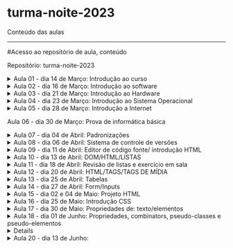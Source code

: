 # turma-noite-2023
Conteúdo das aulas

---------------------------
#Acesso ao repositório de aula, conteúdo 

Repositório: turma-noite-2023


<details>
<summary>Aula 01 - dia 14 de Março: Introdução ao curso</summary>

- O que é o curso

  - Uma iniciativa do Sr. Oseias, para formar profissionais a iniciarem suas carreiras como programadores, o curso é voltado para quem nunca viu programação, como para quem já tem algum nível de instrução relacionada.
  
  - O que vamos aprender no curso?
  
    - Informatica básica
    - Front-End (HTML, CSS, JS)
    - Back-End (PHP)
    - Banco de dados (MySQL)
    
    ![image](https://user-images.githubusercontent.com/33090891/228059238-55cf6007-c350-4043-a304-3ca9f3c36b7e.png)

- O que é possível criar com o curso?

  - A ideia inicial é possibilitar a criação de sistemas, mas com o conhecimento passado no curso, será possível a criação de inúmeras ferramentas.

- Porque programação?

  - Segurança
  - Lucratividade
  - Flexibilidade
  - Empreendedorismo
  - Criatividade

- Pré requisitos/habilidades a desenvolver

  - Inglês básico                  
  - Informática básica
  - Raciocínio lógico
  - Ser autodidata, gostar de aprender
  - Ter disciplina
  - Ter tempo
  - Gostar de solucionar problemas
  - Responsabilidade e ética

- O que é informática?

  - É o estudo da ciência da informação com a computação, relacionado à coleta, manipulação, armazenamento, transmissão e processamento de informação por computadores.
O termo surgiu com a junção entre informação e automática.

- Onde a informática é utilizada?

  - Web design
  - Des. Web
  - Segurança 
  - Suporte técnico
  - Mídias sociais
  - Sistemas em geral
  - Jogos digitais
  - E-commerce
  - Redes de inf.
  - Infraestrutura
  - Outros…

- A informática na vida acadêmica/profissional.
  
  - Computador            
  - Estudo/Pesquisa
  - Cursos Online/EAD
  - Produtividade
  - Mercado de Trabalho
  - Videoconferência

- Tendências e desenvolvimentos futuros.

  - Plataformas nativas de Cloud-Native
  - Inteligência de decisão através da IA
  - Hiper automação
  - 5G e conectividade aprimorada (1 milhão/m², 4g 45mbps 5g 1Gb/s)
  - Internet via satélite
  - Inteligência artificial

- O que vamos aprender com informática básica?

  - Acessar a internet
  - Usar navegadores
  - Criar e salvar arquivos
  - Hierarquia de pastas

</details>

<details>
<summary>Aula 02 - dia 16 de Março: Introdução ao software</summary>

- O que é um software.
  - conjunto de componentes lógicos de um computador ou sistema de processamento de dados; programa, rotina ou conjunto de instruções que controlam o funcionamento de um computador;

- Como ele se diferencia de um hardware.

  - Programas/sistemas que fazem o equipamento funcionar.
  - Criado por meio de código, linguagem de programação.
  - Pode ser reinstalado, feito atualizações de versões.
  - Tempo de vida altíssimo.

- Software de sistema.

  - Programas que permitem a interação do usuário com a máquina. Como exemplo podemos citar o Windows, que é um software pago; e o Linux, que é um software livre;

- Software de Aplicativo.

  - Programas de uso cotidiano do usuário, permitindo a realização de tarefas, como o editores de texto, planilhas, navegador de internet, etc;

- Software de Jogos.

  - Programas que ajudam desenvolvedores, empresas de jogos e instituições de ensino a criar, distribuir e monetizar jogos. Também oferecem recursos como análise de comportamento do usuário, marketing entre outros;

- CLASSIFICAÇÃO DE SOFTWARES

- Closed Source (código fechado)

  - O acesso, utilização, modificação ou redistribuição do código fonte são proibidos por quem tem os direitos sobre o código. Ou seja, você deverá ter a permissão de quem criou para poder utilizar o código fonte para quaisquer fins;

- Open Source (código aberto)

  - Podem ser modificados, podem ser redistribuídos livremente, contudo, o desenvolvedor tem o direito de estabelecer algumas restrições;

- Software Livre

  - Liberdade de executar o programa, para qualquer propósito;
  - Liberdade de estudar como o programa funciona e adaptá-lo para as suas necessidades;
  - Liberdade de distribuir cópias de forma que você possa ajudar outras pessoas;
  - Liberdade de melhorar e aperfeiçoar de modo que toda a comunidade se beneficie;

-   SOFTWARE - LICENÇAS

- GNU AGPLv3

  - Permissões
    - Uso comercial, Distribuição, Modificação, Uso de patente, Uso privado;
  - Condições
    - Divulgar fonte, licença e aviso de direitos autorais, distribuições para usuários da rede, mesma licença, mudanças na licença deverão ser documentadas;
  - Limitações
    - Responsabilidade, garantia;

-GNU GPLv3

  - Permissões
    - Uso comercial, Distribuição, Modificação, Uso de patente, Uso privado;
  - Condições
    -Divulgar fonte, licença e aviso de direitos autorais, mesma licença, mudanças na licença deverão ser documentadas;
  - Limitações
    - Responsabilidade, garantia;

- GNU LGPLv3

  - Permissões
    - Uso comercial, Distribuição, Modificação, Uso de patente, Uso privado;
  - Condições
    - Divulgar fonte, licença e aviso de direitos autorais, mesma licença (biblioteca), mudanças na       licença deverão ser documentadas;
  - Limitações
    - Responsabilidade, garantia;

- Mozilla Public License 2.0

  - Permissões
    - Uso comercial, Distribuição, Modificação, Uso de patente, Uso privado;
  - Condições
    - Divulgar fonte, licença e aviso de direitos autorais, mesma licença (arquivo);
  - Limitações
    - Responsabilidade, garantia, uso da marca registrada;

- Apache License 2.0

  - Permissões
    - Uso comercial, Distribuição, Modificação, Uso de patente, Uso privado;
  - Condições
    - Licença e aviso de direitos autorais, mudanças na licença deverão ser documentadas;
  - Limitações
    - Responsabilidade, garantia, uso da marca registrada;

- MIT License

  - Permissões
    - Uso comercial, Distribuição, Modificação, Uso privado;
  - Condições
    - Licença e aviso de direitos autorais;
  - Limitações
    - Responsabilidade, garantia;

- Boost Software License 1.0

  - Permissões
    - Uso comercial, Distribuição, Modificação, Uso privado;
  - Condições
    - Licença e aviso de direitos autorais;
  - Limitações
    - Responsabilidade, garantia;

- Sem Licença

  - Permissões
    - Uso comercial, Distribuição, Modificação, Uso privado;
  - Condições
    - nenhuma;
  - Limitações
    -Responsabilidade, garantia;

- EULA

  - Neste tipo de licença, o usuário não adquire a propriedade do software. Em vez disso, ele tem o direito de fazer a utilização do software. Para isso, as empresas proprietárias atrelam seus softwares a um EULA, que seria os termos e condições.

- Como evitar software maliciosos.

  - Segurança do Dispositivo.
  - Cuidados aos arquivos maliciosos.
  - Antivírus
  - Avast e GIMP

- HIERARQUIA DE PASTAS

  - Forma de organizar e localizar arquivos.
  - Manter boas práticas para a gestão dos arquivos e pastas.
    - Possibilitar a precisão na recuperação de arquivos e pastas;
    - Outro fator que auxilia a precisão é a utilização de - ou _ ;

  - Nomes legíveis, pode ser usado a primeira letra maiúscula;
  - Recomenda-se utilizar todos os nomes em caixa alta ou caixa baixa;
  - Não abreviar palavras;
  - Linguagem simples com termos conhecidos;
  - Se existir versões, inserir datas;
  - Armazenar os arquivos no momento da sua criação;
  - Armazenar arquivos em seu formato original, exceto e-mails;
  - Evitar arquivos órfãos;
  - Para a manutenção sugere-se a limpeza regular;
  
  ![image](https://user-images.githubusercontent.com/33090891/228085920-1d43a07c-46bc-4377-babe-d1cd099bf250.png)
  
  ![image](https://user-images.githubusercontent.com/33090891/228085951-41510fd5-e21f-41e6-ac8a-81f13cb2eb7e.png)
</details>

<details>
<summary>Aula 03 - dia 21 de Março: Introdução ao Hardware</summary> 

  - Hardware é a parte física da máquina, formado por componentes eletrônicos, como fios, placas e circuitos;
  -O Hardware não se limita somente em computadores pessoais, também o encontramos em carros, celulares entre outros.

  - Placa-mãe
  
    -Componente responsável por interligar todos os outros componentes do computador, através de slots de expansão como:
    - PCI
    - PCI-X
    - AGP e etc.
  - Componente de interface de comunicação como:
    - PS2
    - SATA
    - IDE
    - Serial
    - USB e etc
  -Para realizar essa comunicação entre os componentes a placa mãe possui chipset controladores, esses são responsáveis em permitir a comunicação entre os dispositivos conectados à placa-mãe,  como o processador e a memória.
  
- Processador
  
  - Processador ou CPU como é conhecido é o principal componente de processamento do computador;
  - Atende todas as solicitações realizadas através do sistema operacional pelo usuário;
  - Sua velocidade é medida através de Mhz (mega-hertz), ou Ghz (giga-hertz), que define a capacidade de processamento do mesmo

- Cooler
  
   - Pequenos ventiladores responsáveis pelo resfriamento dos componentes.
  
- Memória RAM
  - Armazenamento volátil;
  - A quantidade de memória RAM pode interferir diretamente no desempenho de um computador, porém sozinha não é responsável pela velocidade do computador;
  - Seus módulos de memória são DDR

- Fonte de alimentação
  
  - Responsável por energizar a placa mãe e todos os componentes que nela estão conectados;
  - Trabalha em 12v, e ajuda a estabilizar a voltagem correta;

- Armazenamento de dados (HDs)
  
  - Responsável pelo armazenamento de dados no computador;
  - Não são voláteis;
  - HD possui internamente um disco magnético;
  - SSD/NVME são compostos por diversos chips de memória instalados em uma placa de circuito.
  - HD padrão atinge velocidades de até 50 MB/s para escrita, e até 120 MB/s para leitura.
  - SSD atinge até 450 MB/s para a escrita e 500 MB/s nas leituras
  - NVME atinge até 7000 MB/s para a escrita e 7000 MB/s nas leituras
  
- Placa de vídeo
  
  - A placa de vídeo é responsável por processar e gerar as imagens;
  - Quanto mais pesadas forem as imagens, maior deve ser a capacidade de processamento da placa;
  - Placas on-board;
  - Placas off-board
  
- Periféricos de um computador
  
  - São componentes que podem ser ligados ao computador.
  
- Periféricos de entrada
  
  - Responsável por transmitir as informações para o computador.
    - Teclado;
    - Caneta óptica;
    - Cartão magnético;
    - Mouse;
    - Scanner;
    - Joystick;
    - Microfones;
    - etc.
  
- Periféricos de saída
  
  - Responsável por receber as informações do computador:
    - Monitor;
    - Impressora;
    - Caixa de som;
    - Potters
    - Projetor;
    - etc.
  
- Periféricos de entrada e saída
  
  - Componentes que enviam e recebem as informações do computador:
    - Pen drive;
    - cd;
    - DVD;
    - Placa de rede
    - Impressoras multifuncionais;
    - etc.
  
- Como escolher o hardware adequado

  - A escolha deve ser realizada baseada na necessidade do usuário.
    - Processamento dos dados;
    - Velocidade;
    - Memória;
    - Tamanho da tela;
    - Espaço de armazenamento;
    - Espaço;
    - Duração da bateria;
    - etc.

- Manter o hardware em bom estado e maximizar sua performance
  
  - Manter o hardware:
    - Limpeza;
    - Resfriamento adequado;
    - Troca de pasta térmica se necessário;
  
  - Maximizar performance:
    - Desinstalar os softwares desnecessários;
    - Limitar os programas na inicialização do sistema;
    - Se necessário adicionar mais memória;
  
- Tendências e desnvolvimentos futuros em hardware
  
  - Tecnologia Optane (desenvolvida pela intel)
  
Já está no mercado, desempenho dos produtos com essa tecnologia pode ser 28% maior no acesso aos dados e ficar até 1400% mais rápido;
  
  - Computação quântica:
  
Máquinas super potentes, capazes de resolver cálculos em uma velocidade muito maior que os computadores tradicionais;
Já existentes em alguns laboratórios, porém distante da maioria;

</details>

<details>
<summary>Aula 04 - dia 23 de Março: Introdução ao Sistema Operacional</summary>
  
- Sistema Operacional - SO
  
  - O que é um Sistema Operacional?
    - Um sistema operacional é uma plataforma que se posiciona entre a pessoa usuária e os componentes físicos de um computador — Hardware. Por meio dele, é possível controlar a execução de tarefas e programas, assim como o gerenciamento da memória, dispositivos e arquivos.
  
- Funções de um sistema operacional
  
  - Administrar e gerenciar os recursos de um sistema, desde componentes de hardware e sistemas de arquivos a programas de terceiros, estabelecendo a interface entre o computador e o usuário.

- Tipos de sistemas operacionais.
  
  - Windows
  - Linux
  - MacOs
  - Android

- Processo de instalação de sistema operacional.
  
    - ‘Fazer’ pendrive ‘bootável’;
    - Inicializar o sistema na BIOS - (DEL, F2, F12);
    - Modificar prioridade boot - (prioridade - unidade pendrive);
    - Reiniciar o computador, salvando as modificações;
    - Esperar a inicialização do sistema de instalação do S.O

- Configuração inicial.
  
    - Escolha do S.O. (versão, x86, x64);
    - Dividir o HD em mais de 1 partição (opcional);
    - Formatação da Unidade de armazenamento, onde ficará o sistema;
    - Instalação do Sistema Operacional;
    - Configurações básicas do S.O. 
      - Escolha do padrão da língua;
      - Escolha do padrão do teclado;
      - Configuração de Rede;
      - Configuração de Login e Senha;
  
</details>

<details>
<summary>Aula 05 - dia 28 de Março: Introdução a Internet</summary>
  
- O que é a Internet
  - Rede global de computadores
  - União de um enorme número de redes ao redor do mundo através do protocolo TCP/IP
  
- Rede Lan - Local Area Network.
    - Rede geograficamente pequena;
- Rede Wan - Wide Area Network.
    - Rede geograficamente grande;
  
- Dividida entre o Hardware e Software;
 - Com troca de TCP entre os IPs;

  - link para vídeo de como a internet funciona
  
https://www.youtube.com/watch?v=AABqPceCwZk
  
- link para o site em tempo real das fibras sunmersas.
  
  - https://www.submarinecablemap.com/
  
- Software;
  
    - Série de protocolos;
      - TCP/IP (envio e recebimento)
      - Transmission Control Prococo + Internet Protocol
    - HTTP e HTTPS (sites)
      - HyperText Transfer Protocol
    - XMPP (Comunicação instantânea)
      - Extensible Messaging and Presence Protocol
    - POP, IMAP e SMTP (e-mails)
    - DHCP (Modens, wi-fi, modens de provedores etc)
      - Dynamic Host Configuration Protocol
    - FTP, SFTP e FTPS (arquivos)
      - File Transfer Protocol
    - SSH (cliente/servidor)
      - Secure Socket Shell
    - Entre outros
  
- IP
  - Endereçamento da sua máquina;
    - IP dinâmico;
    - IP dedicado;
  - IPV4;
    - Suporta mais de 4 bilhões de combinações;
  - IPV6;
    - Praticamente ilimitado o número de combinações;

 - mandos para utilizar no prompt de comando
  
  - ipconfig
  - ping 192.168.1.3
  - ping www.odontoexcellence.com.br
  - ping www.google.com
  
- Tipos de conexão com a Internet
  
  - Rádio
    - Basicamente, o provedor de internet tem uma antena enviando e no cliente uma antena recebendo.
  - Par metálico 
    - Onde da central sai os cabos telefônicos, vão até os armários, do armário aos postes onde tem uma caixa de distribuição, e aí então chegam na casa dos clientes.
  - Coaxial 
    - Onde da central sai as fibras, vão para a rua, nas caixas de emenda (postes ou subterrâneas), então vão aos transformadores de distribuição, e aí então saem os cabos coaxial e chegam na casa dos clientes.
  - Via satélite.
    - A operadora instala a antena na casa do cliente, onde o mesmo recebe o sinal via satélite.
  - Fibra ótica.
    - No provedor fazem suas fusões e saem os cabos e vão para rua, nos postes com as caixas de emenda, entre os postes, vão para caixa de atendimento e do atendimento, vão direto para casa do cliente, o modem é diferente pois recebe o sinal óptico.
  
- Como acessar e navegar em sites
  
  ![image](https://user-images.githubusercontent.com/33090891/228090360-bb525482-4dc4-407d-95c4-9fddd6ff718d.png)

- URL - Uniform Resource Locator

  - Esquema.
    - HTTP, HTTPS, FTP;
  - Caminho
    - Domínio do site
    - Domínio de alto nível

- Exemplo
    - http://www.google.com
  
- Serviços populares disponíveis na internet
  
  - e-mails;
  - Mídias sociais;
  - Buscadores;
  - Sites;
  - Sistemas;
  - etc;
  
- Tendências e desenvolvimentos futuros da intenet
  
  - Internet das coisas.
  - 5g

- SEGURANÇA CIBERNÉTICA
  
- O que é e por que é importante
  - Segurança:
    - É o que nos protege de ameaças
  - Cibernética:
    - Tudo que não está no mundo real
  
- Tipos de ameaças cibernéticas.
  
  - Malware.
    - É o termo genérico para softwares maliciosos que executam ações mal intencionadas em dispositivos e redes.
  - Vírus
    - Programas mal intencionados, que se propagam através de outros softwares, assim danificando seus dispositivos e danificando seus dados.
  - Spyware
    - Software mal intencionado que coleta informações sobre você e suas atividades online sem que você saiba.
  - Phishing
    - Onde os criminosos se disfarçam de uma empresa confiável para obter suas informações pessoais.
  - Ransomware
    - Tipo de malware que criptografa seus arquivos e exigem um resgate $$ em troca da chave para a descriptografia.
  - Adware
    - Tipo de software que exibe anúncios indesejados em seus dispositivos.
  
- Como proteger seu dispositivo e suas informações pessoais
  
  - Inserir camadas de segurança;
  - Manter sempre atualizado com as últimas versões de segurança;
  - Ter cuidado com o que clica;
  - Evitar a mesma senhas para várias coisas;
  
- Senhas seguras e gestão de senhas
  - Utilizar frases aleatórias;
  - Intercalar entre letras e caracteres ou números;
  - Inserir letras maiúsculas e minúsculas;
  - Evitar usar números de documentos, placas do veículo, datas, coisas pessoais;
  - Não deixar senhas anotadas em papéis;
  - Recomendo não salvar senhas nos navegadores;

</details>

Aula 06 - dia 30 de Março: Prova de informática básica

<details>
<summary>Aula 07 - dia 04 de Abril: Padronizações</summary>

- O que é padronização de código

  - A norma geralmente é aceita e utilizada por um grupo de programadores, para partilhar uniformemente o código.
  
  - Objetivo é simplificar a compreensão do código por uma pessoa.
  
  - Minimizar o esforço da memória, pensamento e visão ao ler um código.

- Quais iremos utilizar?
  
  - JavaScript
    - Google Javascript Style Guide
    
  - PHP
  
    - PSR
    
    ![image](https://user-images.githubusercontent.com/33090891/229382699-06338714-e93b-4cdd-9bf4-c0d8a65a8092.png)
    
- Ambiente de desenvolvimento

  - Termo utilizado tudo que o projeto necessida para o desenvolvimento e implementação do sistema, como:
  
      - Ferramentas
      
      - Processos
      
      - Infra estrutura
   
   - Geralmente o desenvolvimento é dividido em:
   
    - Desenvolvimento
    
    - Produção  

  - Projetos ou empresas maiores podem adicionar mais camadas como:
  
    - Test
    
    - Alfa
    
    - Beta
    
    - Release, etc… 
    
![image](https://user-images.githubusercontent.com/33090891/229382769-d1357d06-70e6-4bc4-af26-e20ce80ac675.png)


![image](https://user-images.githubusercontent.com/33090891/229382777-7d8cc5ea-705a-4aeb-905f-9bb54609f554.png)


![image](https://user-images.githubusercontent.com/33090891/229382792-e91780b3-7d44-46b9-9fc6-47ccf821fd64.png)

- Front-end

  - Conhecido como interface frontal ou parte frontal.
  
    - HTML - Hypertext Markup Language
    
    - CSS - Cascading Stylesheet
    
    - JavaScript

- Back-end

  - Conhecido como parte secundária, parte da retaguarda.
  
    - PHP - Hypertext Preprocessor.

- Full-stack

  - Conhecido como conjunto de soluções ou pilha de soluções.

  - Desktop Developer
  
  - Graphics Developer
  
  - Gamer Developer
  
  - Data Scientist
  
  - Big Data Developer
  
  - Security Developer ...

- Case-sensitive 

  - Referente a análise tipográfica da informática, algo sensível a caixa de letras.

- UPPER CASE

  - Converter todas as letras para maiúsculas
  
- lower case 

  - Converter todas as letras para minúsculas

- camelCase

  - Começa com uma letra minúscula e a primeira de cada nova palavra maiúscula.
  
- snake_case

  - Substitui os espaços por um _ (low dash ou underscore), e todas as letras minúsculas

- kebeb-case

  - Substitui os espaços por um - (dash) e todas as letras minúsculas.
  
- UPPER_CASE_SNAKE_CASE

  - Substitui todos os espaços por _ e todas as letras são maiúsculas.
  
- Lógica de programação

  - Maneira como se escreve um algoritmo.
    - Algoritmo
    
      - Sequência de passos necessários para que uma função seja executada.
      
      - Podemos compará-la como uma receita.
      
      ![image](https://user-images.githubusercontent.com/33090891/229382982-296e3894-5d87-465a-933d-50837fa02de4.png)

- Para esses processos, é necessário a linguagem de programação.

    - Como linguagem normal;
    
    - Palavras possuem significados;
    
    - O computador assimila e executa;

- Google Doodle (Celebrando 50 anos programação para crianças)

https://www.google.com.br/logos/2017/logo17/logo17.html?hl=pt-BR

</details>

<details>
<summary>Aula 08 - dia 06 de Abril: Sistema de controle de versões </summary>

- O que é git?

  - o GIT é um Sistema de Controle de Versões Distribuído

  - Possuem a função de registrar quaisquer alterações feitas em cima de um código, armazenando essas informações e permitindo que, caso seja necessário, um programador possa regredir a versão anterior de uma aplicação de modo simples e rápido.
  
    - Este tipo de sistema também simplifica muito o processo de compartilhamento de um projeto com um time, por exemplo, ou com outros(as) programadores(as).
    
- O que é gitHub?

  - é uma espécie de rede social voltada a profissionais de TI cuja tecnologia que o sustenta é o GIT.

  - Em outras palavras, GitHub é uma plataforma totalmente online onde você pode criar repositórios e hospedar neles seus projetos, colaborar com softwares open source, seguir outros(as) programadores(as) e interagir com códigos de terceiros.
  
  - O GitHub armazena todos estes dados em uma nuvem e você pode acessá-los de onde estiver: basta logar-se no site em qualquer navegador.

- Vantagens do git!

  - ‘Refazer’ uma regra de negócio antiga.
  
  - Trabalho colaborativo.
  
  - Controle de versões.
  
  - Oportunidade de aprender com programadores mais experientes;
  
  - Possibilidade de acompanhar e colaborar com projetos de diferentes equipes;
  
  - Aprender programação na prática ao observar o avanço do desenvolvimento de aplicações de terceiros;
  
  - Obter auxílio de outros programadores para resolver problemas relacionados a seus projetos;
  
  - Controlar as diferentes versões de um código com armazenamento em nuvem;
  
  - Registrar ações e projetos desenvolvidos por você em uma espécie de portfólio online, etc;

- Conceitos

  - Repositórios .git
  
  - Privado
  
  - Público
  
- Commit

  - Um commit é um grupo de alterações no código. Toda vez que você quiser "salvar" as alterações feitas por você no repositório, você commita essas mudanças. Um commit contém as alterações que foram feitas nele e uma mensagem descritiva, além de informações meta (data, autor, etc).
  
  - O ideal é que os commit sejam feitos de forma lógica e organizada
  
- Branch

  - Branches são separações de código. O branch padrão do projeto é o master. Branches normalmente são utilizados para separar alterações grandes ou novas funcionalidades do projeto.
  
- Merge

  - Um merge é a união de duas branches, normalmente, merges são feitos na branch master.

  - Os merges costumam dar bastante problema, pois os códigos podem (e provavelmente vão entrar em conflito). Se houverem alterações no mesmo arquivo ou o git não conseguir definir se alguma linha deve ou não entrar no projeto por motivo de conflito, essas alterações deverão ser corrigidas manualmente.
  
- Clone

  - Um clone de um repositório funciona como uma branch de um repositório online em um repositório local. Ou seja, quando se deseja trabalhar em um repositório hospedado no github, clona-se esse repositório para o seu computador, trabalha-se nele, e então é pedida a permissão para atualizar as alterações online.
  
- Pull

  - É uma atualização do repositório local. É feito um merge do repositório online com o local para que os conflitos sejam resolvidos e seja possível enviar o código (sem conflitos) para o repositório online por meio de um push.

- Push

  - Envia (ou tenta enviar) o código para o repositório online.
  
- Fork

  - O fork é como um clone, porém dentro do github. Isso quer dizer que o repositório não vai ser baixado para seu computador, mas será criado um igual na sua conta.
  
- Pull Request

  - Um pull request é um pedido que se faz ao dono do repositório para que esse atualize o código dele com o seu código. Ou seja, você pede para que o dono do projeto ao qual você quer contribuir adicione suas modificações ao projeto oficial.
  
![image](https://user-images.githubusercontent.com/33090891/230774520-7bd176ef-9f12-480d-9625-c2072a1203a6.png)

</details>

<details>
<summary>Aula 09 - dia 11 de Abril: Editor de código fonte/ introdução HTML </summary>
  
- Porque o VS Code?
  
  - Editor de código
  
  - 20 milhões de programadores (global)
  
  - Mais de 34 mil extensões
  
  - Contém Emment abbreviations
  
    - Aparecimento automático de linhas de código que fazem parte da estrutura.
  
- Configuração VS Code com gitHub

  - git config --globar user.name nomeUsuarioQueEstaNoGitHub
  
  - git config --global user.email emailcadastradonogit@gmail.com

  - git config --list

- Alguns atalhos
  
  - Ctrl + b = esconde ou apresenta o menu lateral
  
  - Ctrl + alt + p/ baixo = duplica a linha
  
  - html:5 = cria o cabeçario html
  
  - Ctrl + c = copia
  
  - Ctrl + v = cola
  
  - Alt + direcional cima/baixo = desloca a linha
  
- Plugins

  - Live Server
  
- HTML - Conceito
  
- HTML - Hypertext Markup Language
  
  - Existe de 1991, atualmente está na versão 5
  
- Linguagem de marcação
  
  - Demarca a estrutura por um conjunto de elementos HTML (hipertextos) conhecidos como tags
  
- Tags.
  
  - Hipertextos que conectan entre sí formando una página.
  
  - Responsável por informar ao navegador que tipo de estrutura está sendo construída.
    
    - Cabeçalho
  
    - Corpo do site 
  
    - Títulos
  
    - Parágrafos
  
    - Imagens
    
    - Links 
  
    - Entre outros…

- Mas para o navegador saber interpretar, o arquivos precisa estar com a extensão .html
  
- As Tags se iniciam com o sinal de “menor que” < em seguida o nome do elemento e encerra-se com o sinal de “maior que” >, e o fechamento será definido
com a barra (/).
  
- Existem as tags que necessitam de fechamento e as tags que fecham-se sozinhas (self-closing).
  
- Exemplo:


![image](https://user-images.githubusercontent.com/33090891/230774916-f88bedf4-861f-4b6d-a7d9-ca25ae052158.png)

- Tipos de tags
  
  - Nível de bloco (block-level).
  
    - Onde ocupa toda a largura de seu elemento pai, que chamamos de elemento container, criando assim um bloco.
  
  - Inline.
  
    - Geralmente usamos para demarcação de conteúdos de texto.
  
  ![image](https://user-images.githubusercontent.com/33090891/230774972-485c1674-a2ea-4b44-8cb1-aa84ae67adea.png)
  
  ![image](https://user-images.githubusercontent.com/33090891/230774993-dac9c360-3f43-4a7f-baf9-abb3feba6748.png)

  ![image](https://user-images.githubusercontent.com/33090891/230775010-66bce8cf-347a-4663-a469-c3d1e1706f56.png)

  ![image](https://user-images.githubusercontent.com/33090891/230775016-e5677d0c-b6bf-4267-ba40-f91f5bd1dfde.png)

  ![image](https://user-images.githubusercontent.com/33090891/230775024-5e2cf9a1-e1cb-4357-b68a-77a55bfd9532.png)

  ![image](https://user-images.githubusercontent.com/33090891/230775037-97be73ca-87cb-487a-ad4c-f3b4812f89fd.png)

  ![image](https://user-images.githubusercontent.com/33090891/230775046-5a9a17d7-071e-4a0f-a1d6-7674a04228f5.png)
  
  ![image](https://user-images.githubusercontent.com/33090891/230775057-9922af7b-52a1-4594-a3f8-a5c73fe00038.png)

  ![image](https://user-images.githubusercontent.com/33090891/230775065-f911cf53-9d06-45f5-a819-dfd7e788242b.png)

  ![image](https://user-images.githubusercontent.com/33090891/230775087-d577286e-0e68-492a-975c-692f2c8da2c4.png)

- Tags semânticas
  
  - Que possuem significado, que dão sentido à informação do texto ao navegador e buscadores.

  ![image](https://user-images.githubusercontent.com/33090891/230775124-68d8c455-96ec-41ef-9a0c-54ed288d0b76.png)

  ![image](https://user-images.githubusercontent.com/33090891/230775134-817984f9-7d24-4652-b6ec-d8201cbd9895.png)

- Tags sem semânticas
  
  - Não definem significado para aquele texto, normalmente utilizadas para separação e estilização.

  ![image](https://user-images.githubusercontent.com/33090891/230775161-67b41d58-254b-4aa7-aa15-be0253ca9985.png)

- Atributos das tags
  
  - Palavras especiais usadas dentro da abertura da tag para controlar o comportamento do elemento.
  
  ![image](https://user-images.githubusercontent.com/33090891/230775607-6e0f9c5d-4fcd-4b43-80bd-9a2570622358.png)

  - Caminhos 
  
    - Absoluto
  
    - Relativo

- Comentários
  
  - São notas que podem ser incluídas no código fonte para descrever o que quiser.

  ![image](https://user-images.githubusercontent.com/33090891/230775198-49455a64-f769-4ff7-b5f4-1cf645471bcd.png)

  
</details>

<details>
<summary>Aula 10 - dia 13 de Abril: DOM/HTML/LISTAS</summary>

- DOM

  - O Modelo de Objeto de Documento (DOM) é uma interface de programação para documentos HTML, XML e SVG . Ele fornece uma representação estruturada do documento como uma árvore. O DOM define métodos que permitem acesso à árvore, para que eles possam alterar a estrutura, estilo e conteúdo do documento. O DOM fornece uma representação do documento como um grupo estruturado de nós e objetos, possuindo várias propriedades e métodos. Os nós também podem ter manipuladores de eventos que lhe são inerentes, e uma vez que um evento é acionado, os manipuladores de eventos são executados. Essencialmente, ele conecta páginas web a scripts ou linguagens de programação.
  
- Árvore DOM
  
  - O DOM foi criado pela W3C com o objetivo de desenvolver um padrão para linguagens de script para os navegadores já que antigamente cada navegador tinha seu próprio modo de manipular os objetos, o que gerava muita incompatibilidade e obrigava os desenvolvedores a escrever uma versão de script para cada navegador.

  - Quando uma página web é carregada, o navegador cria o DOM, a árvore de elementos do HTML.
  
  ![image](https://user-images.githubusercontent.com/33090891/232353300-d306c39b-c2a9-45ee-b89b-7916e4d8ed8b.png)

- Entendendo o DOM

  - Document
  
    - Quando um documento HTML é carregado no navegador da Web, torna-se um objeto de documento. O objeto do documento é o nó raiz do documento HTML e o "dono" de todos os outros nós.

  - Element
  
    - O objeto de elemento representa todas as tags que estão em arquivos HTML ou XML. Os objetos de elemento podem ter nós filhos de nós de texto, além de atributos.

  - Text
  
    - Texto que vai entre os elementos, o conteúdo das tags 
(<p>este é um texto</p>).

  - Attribute
  
    - O objeto atributo representa um atributo que pertence sempre a um elemento HTML.

- Atributos das tags

  - href 
  
    - O atributo href é usado no HTML para fazer referência a uma URL externa, seja um link ou um arquivo.

    - Através desse atributo podemos definir o destino de uma tag <a> ou até mesmo o endereço de um arquivo de estilos CSS. 
    
    ![image](https://user-images.githubusercontent.com/33090891/232353421-832c03e4-267a-45ef-9f72-b2f6eb7708dc.png)

  - Target
  
    - O atributo <a target> especifica onde abrir o documento vinculado por uma tag a (elemento de âncora).
    
    - Um atributo target com o valor de _blank abre o documento vinculado em uma nova janela ou aba.
    
    - Um atributo target com o valor de _self abre o documento vinculado no mesmo frame no qual ele foi clicado (esse é o padrão e, em geral, não precisa ser especificado).

![image](https://user-images.githubusercontent.com/33090891/232353465-7933fdbe-d823-4bfb-bc6f-db7ac2d8e17c.png)

![image](https://user-images.githubusercontent.com/33090891/232353475-c63f0b67-bea1-45dc-a541-d12628d879f8.png)

- Listas

  - Lista é um recurso de HTML bastante utilizado, pois permite criarmos tópicos de textos para uma melhor exemplificação de um determinado assunto.
  
  - Um exemplo bastante utilizado são menus em HTML, relatórios de clientes, etc.
  
- Listas - Tipos

  - Não ordenada.
  
  - Ordenada ou Numerada.
  
  - De definição - usada para fazer comentários sobre os itens expostos.
  
- Listas - Não Ordenadas

  - As listas não ordenadas são utilizadas para listar itens, sem se preocupar com sua sequência. 

  - As tags utilizadas para criar uma lista não ordenada são:
  
  ![image](https://user-images.githubusercontent.com/33090891/232353612-39e74eac-38a5-4e72-9ad1-43fea1bdcd3a.png)

![image](https://user-images.githubusercontent.com/33090891/232353631-9c7386fb-79bd-4cb1-b600-0e2ac1ab219c.png)

- Listas - Ordenada ou Numerada

  - As listas ordenadas ou numeradas são usadas para indicar alguma sequência ou numeração

![image](https://user-images.githubusercontent.com/33090891/232353660-ee58cfc1-2e92-4e15-9bd6-c5056481df4f.png)

![image](https://user-images.githubusercontent.com/33090891/232353677-54e01282-78b4-4b1a-8994-8d94b7bfb793.png)

- Listas - de Definição

  - Listas de definição são usadas em assuntos onde há um termo a em sequência a sua definição, estilo perguntas e respostas.

![image](https://user-images.githubusercontent.com/33090891/232353711-a5b18010-e68c-44db-baa5-481907a6f6f2.png)

![image](https://user-images.githubusercontent.com/33090891/232353726-559021a6-d609-4546-9f6b-dd0ac491925b.png)

</details>
  
<details>
<summary>Aula 11 - dia 18 de Abril: Revisão de listas e exercício em sala</summary>

- 01
  - Criar uma pasta com o nome de exercicios_html (dentro da sua pasta com seu nome).
  - Dentro dessa pasta, criar um arquivo principal com o nome de index.html
  - Na página index deve conter um título, os módulos do curso de programação (informática básica, html, css, javascript, php, sql)
  - Inserir um texto simples, com o propósito do curso.
- 02
  - Na mesma pasta dos exercícios de HTML, criar 1 arquivo para cada módulo listado.
  - Para cada novo arquivo, deve ter uma breve descrição sobre o módulo (pesquisar na internet)
  - Na página principal, deve ter um link para cada módulo, que leve para o arquivo do módulo do curso. Exemplo:
    - No index.html terá um link css, ao clicar nesse link, precisa abrir uma nova página que você criou, chamado modulo_css.html
- 03
  - Organizar todo o código, com identação correta.
  - Inserir uma lista de cada, já estudada, em alguma página criada. (a critério do aluno)
  - Organizar as páginas com as tags semânticas corretas. 
    - Exemplo:
      - rodapé - footer;
      - Cabeçalho - header;
      - Título - H1
</details>


<details>
<summary>Aula 12 - dia 20 de Abril: HTML/TAGS/TAGS DE MÍDIA</summary>

![image](https://user-images.githubusercontent.com/33090891/232353837-777bb5dd-610e-45d5-8318-005635f5691b.png)

![image](https://user-images.githubusercontent.com/33090891/232353857-638251a9-a661-47af-9eca-f89780359af6.png)

![image](https://user-images.githubusercontent.com/33090891/232353869-0ac3531e-e437-49f0-9623-74eb090884cc.png)

![image](https://user-images.githubusercontent.com/33090891/232353886-7cb6f131-8c84-482b-9eab-0a3952fdd710.png)

![image](https://user-images.githubusercontent.com/33090891/232353906-b2045d1a-5974-4d8c-a1f9-fa7408feada5.png)

![image](https://user-images.githubusercontent.com/33090891/232353923-57afa4e5-0c9e-4cf2-b5c0-017195465e0b.png)

![image](https://user-images.githubusercontent.com/33090891/232353932-4d01a5f7-7707-49b1-8435-8c8ce95f806f.png)

</details>

<details>
<summary>Aula 13 - dia 25 de Abril: Tabelas</summary>

- O que são tabelas?

  - As tabelas são listas de dados em duas dimensões e são compostas por linhas e colunas. Portanto, são muito utilizadas para apresentar dados de uma forma organizada.
  
 - Estrutura básica.
 
  - As tags que vão formar a estrutura básica de uma tabela em HTML são as tags <tr> e <td>. A tag <tr> representa uma linha e a tag <td> representa uma célula. Desta forma, a criação de colunas em uma tabela HTML é feita automaticamente através da quantidade de células incluídas dentro de uma linha. 

  
  ![image](https://user-images.githubusercontent.com/33090891/235353939-2a24ae5d-2316-4848-b50b-aa10dee00c7e.png)
  
![image](https://user-images.githubusercontent.com/33090891/235353964-eccf7911-a29d-426d-987f-f07689c7db6a.png)

![image](https://user-images.githubusercontent.com/33090891/235353971-925b8f57-2690-41b8-87b0-b2a79fe22f40.png)
  
- Células que abrangem mais que uma linha/coluna
  
  - Em algumas situações, temos a necessidade de utilizar uma mesclagem de célula, ou seja, criar uma célula que abrange mais do que uma linha ou coluna.
  
  - Dessa forma, podemos utilizar os atributos colspan e rowspan. O colspan=”x” vai fazer uma mesclagem de colunas, e o rowspan=”x” vai mesclar linhas, bastando substituir o x pelo número de colunas ou linhas que deseja ocupar.
  
  - Além disso, podemos também mesclar os dois em uma mesma célula. 
  
  ![image](https://user-images.githubusercontent.com/33090891/235354014-ff2e03d6-336b-4924-9b10-75d5c18611b0.png)

![image](https://user-images.githubusercontent.com/33090891/235354022-34d214aa-55f5-422a-aec0-076a400c45e2.png)

- exemplo rowspan
  
  ![image](https://user-images.githubusercontent.com/33090891/235354055-3262dca7-a336-4d4a-adc3-2ac1bc4750ef.png)

  ![image](https://user-images.githubusercontent.com/33090891/235354060-2e43376f-aac2-4884-b14e-0d6256dada81.png)

  
~~~
<table>
  <thead>
    <th>Nome</th>
    <th>Idade</th>
    <th>Telefone</th>
  </thead>
  <tbody>
    <tr>
      <td>Edson</td>
      <td>35</td>
      <td>42-9999-9999</td>
    </tr>
  </tbody>
</table>

~~~

</details>

  
<details>
<summary>Aula 14 - dia 27 de Abril: Form/Inputs</summary>
  
- Tag para o formulário
  
  - <form></form>
  
- Atributos do formulário
  
  - action=” ” onde é adicionado o endereço para onde estamos enviando os valores dos inputs
  
  - method=” ” atributo utilizado para mostrar o tipo do envio, get ou post
  
  - name=” “ define o nome do parâmetro no seu envio
    
- Método get os valores mostrado na URL do navegador
  
- Método post os valores são mostrados dentro do Rede->Requisições
  
- Tags
  
  - <label></label> - Tag para descrever os inputs

  - <input></input> - Tag para controles interativos
  
- Atributos
  
  - button: botão
  
  - checkbox: caixa de marcação
  
  - color: controle de cores
  
  - date: inserir data (ano, mês, dia)
  
  - datetime: inserir data e horário (a,m,d + hora, minuto, segundo)
  
  - datetime-local: inserir data e horário (sem fuso horário)
  
  - email: inserir email

  - placeholder=” ” o que faz aparecer o texto dentro do input
  
  - file: envio de arquivo (accept)
  
  - hidden: não é exibido mas o valor é enviado ao servidor
  
  - image:
  
  - month: insere mês e ano, sem fuso
  
  - number: inserir número
  
  - password: campo de texto com o valor escondido
  
  - radio: botão de escolha

- range: inserir números (min:0, max:100)
  
- reset: resetar o form
  
- search: busca
  
- submit: botão que envia o formulário
  
- tel: campo para telefone
  
- time: inserir horário sem fuso
  
- url: manipular url
  
- week: inserir uma data semana sem fuso
  
- disabled: desabilita o input
  
~~~
       <form action="endereco.html" method="get">
            <label>Nome:</label>
            <input type="text" placeholder="">
            <br>
            <input type="checkbox" placeholder="">
            <br>
            <input type="color" placeholder="">
            <br>
            <input type="date" placeholder="">
            <br>
            <input type="datetime" placeholder="">
            <br>
            <input type="datetime-local" placeholder="">
            <br>
            <input type="email" placeholder="email@email">
            <br>
            <input type="file" placeholder="">
            <br>
            <input type="hidden" placeholder="">
            <br>
            <input type="image" placeholder="">
            <br>
            <input type="month" placeholder="">
            <br>
            <input type="number" placeholder="">
            <br>
            <input type="password" placeholder="Senha">
            <br>
            <input type="radio" placeholder="">
            <br>
            <input type="range" placeholder="">
            <br>
            <input type="reset" placeholder="">
            <br>
            <input type="search" placeholder="Pesquisar">
            <br>
            <input type="submit" placeholder="">
            <br>
            <input type="tel" placeholder="Fone">
            <br>
            <input type="time" placeholder="">
            <br>
            <input type="url" placeholder="url">
            <br>
            <input type="week" placeholder="week">
            <br>
            <input type="button" value="teste" disabled> 
        </form>
~~~
</details>
  
<details>
<summary>Aula 15 - dia 02 e 04 de Maio: Projeto HTML</summary>
  
</details>
  
<details>
<summary>Aula 16 - dia 25 de Maio: Introdução CSS</summary>
  
- Cascading Style Sheets
  - Folhas de estilo em cascata:
  Utilizado para estilizar  e arranjar as páginas WEB.
  Alterar fonte
  Alterar a cor (fonte, background etc)
  Espaçamentos
  Animações
  
- Para o funcionamento do CSS precisamos definir grupos e regras para os estilos.
  - Primeiro definimos o seletor (temos três tipos de seletor).
    - Elemento do HTML
    - Class
    - Id
  
- Exemplo
  
~~~
<h1>Aprendendo CSS</h1>

	H1 {
		color: red;
		font-size: 16px
	}
~~~

![image](https://github.com/fholtz/turma-noite-2023/assets/100241586/73484d3e-c28b-4d7a-88df-1845730e4e6a)

- Ordem dos estilos (hierarquia)
  - Externa
  - Interna
  - Inline
  Sendo a inline a maior prioridade, em seguida a interna, e então a externa
  
Exemplo

![image](https://github.com/fholtz/turma-noite-2023/assets/100241586/b3600a67-6fd5-465a-a190-78866da74980)

- Propriedades
  - padding: espaço interno a um elemento
  - margin: espaço externo a um elemento
  - border: define uma borda para o elemento
  - width: largura de um elemento
  - height: altura de um elemento
  - background-color: cor atrás do conteúdo do elemento
  - color: cor do conteúdo do elemento (geralmente texto)
  - text-shadow: cria uma sombra no texto dentro de um elemento
  - font-family: fonte a ser utilizada no elemento
  - font-size: muda o tamanho do texto
  - font-weight: deixar a escrita em negrito

  ![image](https://github.com/fholtz/turma-noite-2023/assets/100241586/5c6a13b3-d049-46a3-a818-c7194233f4d9)

- Propriedades para texto
- color: propriedade para definir cor ao texto:
  - color: red;
  - color: #ff0000
  - color: rgb(255, 0, 0);

- text-align: define o alinhamento horizontal do texto
  - text-align: center;
  - text-align: left;
  - text-align: right;
  - text-align: justify;

- text-decoration: usado para inserir ou retirar decorações.
  - text-decoration: none;
  - text-decoration: overline;
  - text-decoration: line-though;
  - text-decoration: underline;

- text-transform: específica letras maiúsculas e minúsculas
  - text-transform: uppercase;
  - text-transform: lowercase;
  - text-transform: capitalize;

- text-indent: usado para recuar a primeira linha de um texto
  - text-indent: 50px;
  
- letter-spacing: espaço entre os caracteres de um texto
  - letter-spacing: 3px;
  - letter-spacing: -3px;

- line-height: espaço entre as linhas
  - line-height: 0.8;
  - line-height: 1.8;
  
- direction: altera a direção do texto de um elemento
  - direction: rtl;

- word-spacing: espaço entre as palavras de um texto.
  - word-spacing: 10px;
  - word-spacing: -5px;

  
</details>
	
	
<details>
<summary>Aula 17 - dia 30 de Maio: Propriedades de: texto/elementos</summary>
	
Propriedades para texto
	
- font-family: especifica a fonte de um elemento;
	
	- family name ex: “times”, “courier”, “ariel” etc.
	
	- generic family: “serif”, “sans-serif”, “cursive”, etc.
	
- Sistema fallback: coloca-se mais de uma fonte, caso o navegador não suporte uma delas.
Caso o nome de uma família de fonte seja mais do que uma palavra, deve-se utilizar aspas ex:
“times new roman”
	
	~~~~
	
	p {
		font-family: “times new roman”, times, serif;
	}
	
	~~~~

- font-size: altera o tamanho do texto;
	
- Medidas absolutas:
	
	- cm, mm, in(polegada), px, pt(ponto), pc(paica);
	
- Medidas relativas:
	
	- em (geralmente 1em = 16px)
	
	- em: medida relativa ao tamanho atual da fonte.
	
	- ex: relativo a altura x de uma fonte
	
	- rem: igual ao em porém relativo ao root que é a fonte configurada no body;
	
	- vw: view width Relativo a largura da viewport (tamanho da sua tela)
	
	- vh: view heigth, relativo a altura da viewport (tamanho da sua tela)
	
	- %
	
- RECOMENDAÇÃO OFICIAL W3C
	
	- Utilizar px ou em;

- font-size: altera o tamanho do texto;
exemplos:
	
	- font-size: 20px;
 	- font-size: 3em;

- font-weight: especifica o peso de uma fonte;
	
	- font-weight: lighter;
	
	- font-weight: normal;
	
	- font-weight: bold;
	
	- font-weight: bolder;
	
- Também podendo ser numérico de 100 - 900

	- font-variant: normal;
	
	- font-variant: small-caps;
	
Propriedades para elementos

- Height e Width: propriedades para altura e larguras;
	
	- Obs: não incluem bordas ou margens
	
- Algumas propriedades de dimensão:
	
	- height: define a altura de um elemento
	
	- max-height: define a altura máxima de um element

	- width: define a largura de um elemento
	
	-max-width: define a largura máxima de um elemento.
	
	-min-height: define a altura mínima de um elemento.
	
	-min-width: define a largura mínima de um elemento.
	
Propriedades para alinhamento vertical e horizontal

- position: para alinhar elementos
	
	- static: posição padrão dos elementos;
	
	- relative: posição  que podemos modificar as direções;
	
	- absolute: pode ser referenciar pela tela ou por algum elemento;
	
	- fixed: posição que fixa o elemento na tela;
	
	- sticky: uma mistura de fixed com relative
	
- Alinhar esquerda e direita usando float
	
	- float: right;
	
	- float: left;
	
Propriedades de fundo
	
- background-color: define a cor de fundo;
	
	- background-color: lightblue;
	
- background-image: define uma imagem de fundo;
	
	- background-image: url(“nome_da_img.gif”);
	
- Podemos repetir a imagem horizontalmente ou verticalmente. 
	
- Horizontalmente:
	
	- background-image: url(“nome.png”);
	
	- background-repeat: repeat-x;
	
- Verticalmente:
	
	- background-image: url(“nome.png”);
	
	- background-repeat: repeat-y;
	
- background-repeat: no-repeat; mostra a imagem apenas uma vez.
	
- background-position: altera a posição da imagem.
	
	- background-image: url(“nome.png”);
	
	- background-repeat: no-repeat;
	
	- background-position: right top;

- background-attachment: deixa fixa a imagem, assim não acompanha a barra de rolagem.
	- background-image: url(“nome.png”);
	- background-repeat: no-repeat;
	- background-position: right top;
	- background-attachment: fixed;
	
Propriedade estenográfica
	
- Para encurtar o código das propriedades de fundo;
	
	- background: #ffffff url(“nome_img.png”) no-repeat right top;

- Ordem da propriedade estenográfica para fundo;
	
	- background-color:;
	
	- background-image:;
	
	- background-repeat:;
	
	- background-attachment:;
	
	- background-position:;

</details>
	

<details>
<summary>Aula 18 - dia 01 de Junho: Propriedades, combinators, pseudo-classes e pseudo-elementos</summary>
	
- Propriedades para outline
	- outline-style - especifica o estilo do contorno.
	- O outline-style pode ter um dos seguintes valores:
		 - dotted - Define uma linha pontilhada
		 - dashed - Define um contorno tracejado
		 - solid - Define um contorno sólido
		 - double - Define um contorno duplo
		 - groove - Define um esboço ranhuras 3D. O efeito depende do valor outline-color
		 - ridge - Define um esboço ridged 3D. O efeito depende do valor outline-color

- Exemplo de outline style:

~~~
h2 {
    outline-style: dotted;
}
	
h2 {
    border: 1px solid red;
    outline: 5px dotted green;
}

div.a {
    border: 1px solid red;
    outline: 2px dashed blue;
}
~~~

- Propriedades display
	- Especifica como o display é exibido, cada elemento HTML tem um valor de exibição padrão, o valor padrão para a maioria é block ou inline

	
- Elementos em nível de bloco
~~~
 - <div>
 - <h1> - <h6>
 - <p>
 - <form>
 - <header>
 - <footer>
 - <section>
~~~

	
- Elementos em nível inline
~~~	
 - <span>
 - <a>
 - <img>
~~~

	
- Exemplo de display:

~~~
span {
    display: block;
}
	
h1.hidden {
    display: none;
}
~~~

	
- Propriedades para overflow
	- overflow - Específica o que acontece se o conteúdo transborda a caixa de um elemento
	- O overflow pode ter um dos seguintes valores:
		 - visible- Conteúdo transborda a caixa do elemento
		 - hidden- Conteúdo que transborda fica escondido
		 - scroll - Há barra de rolagem para mostrar o conteúdo, sempre aparece
		 - auto- Aparece barra de rolagem se necessário
		 - Overflow-x and overflow-y: determina o comportamento em cada direção (horizontal e vertical)

	
- Exemplo de overflow:

~~~
div {
  background-color: coral;
  width: 200px;
  height: 65px;
  border: 1px solid;
  overflow: visible;
}
	
div {
  background-color: coral;
  width: 200px;
  height: 65px;
  border: 1px solid black;
  overflow: hidden;
}

div {
  background-color: coral;
  width: 200px;
  height: 100px;
  border: 1px solid black;
  overflow: scroll;
}

div {
  background-color: coral;
  width: 200px;
  height: 65px;
  border: 1px solid black;
  overflow: auto;
}
~~~

	
- CSS Combinators
 	- Quatro tipos de combinators em CSS
	  - Seletor descendente (*space*)
	  - Seletor filho (>)
	  - Seletor irmão adjacente (+)
	  - Seletor irmão em geral (~)

- Seletor descendente (*space*)
	 - div p { background-color: yellow; }
	 - Seleciona todos os elementos <p> dentro dos elementos <div>

- Seletor filho (>)
	 - div > p { background-color: yellow; }
	 - Seleciona todos os elementos <p> que são filhos imediatos do elemento <div>

- Seletor irmão adjacente (+)
	 - div + p { background-color: yellow; }
	 - Seleciona todos os elementos <p> colocados imediatamente após os elementos <div>
	
- Seletor irmão em geral (~)
	 - div ~ p { background-color: yellow; }
	 - Seleciona todos os elementos <p> que são irmãos dos elementos <div>
	
- CSS Pseudo-classes
	 - Define um estado especial ao elemento
	  - Estilizar um elemento quando o usuário passa o mouse sobre ele;
	  - Estilo de links visitados e não visitados de forma diferente;
	  - Estilizar um elemento quando ele obtém o foco

~~~
selector:pseudo-class { 
    property: value; 
}
~~~

	
![image](https://github.com/fholtz/turma-noite-2023/assets/100241586/be0d4861-42e0-4a98-ad83-c3c36dd15c05)



- CSS Pseudo-elementos
 	- Permite a estilizar (selecionar) uma parte específica de um elemento selecionado 
	  - Estilizar a primeira letra, ou linha, de um elemento
	  - Inserir conteúdo antes, ou depois de um elemento

~~~
selector::pseudo-element { 
    property: value; 
}
~~~

	
</details>
	

<details>
<summary>Aula 19 - dia 06 de Junho: Propriedades flex-box </summary>
	
- Flex box
	
- Visa organizar os elementos de uma página HTML dentro dos seus containers de uma forma flexível e dinâmica dentro do seu elemento pai, independente das suas dimensões.
	
	- display: flex;
	
- Propriedade de direção
	
	- flex-direction: row; 
		
	- column;
	
	- column-reverse;
	
	- row-reverse;
	
- justify-content: flex-start; (eixo horizontal)
	
	- flex-end;
	
	- center;
	
	- space-between;
	
	- space-around;

- align-items: flex-start; (eixo vertical)
	
	- flex-end;
	
	- center;
	
	- stretch;
	
	- baseline;

 - flex-wrap: nowrap;
	
	-wrap;
	
	-wrap-reverse;

- flex-flow: (propriedade para definir 2 valores de uma só vez)
	
	- flex-flow: row wrap;

- align-content: flex-start; (quando tempos a propriedade wrap)
	
	- flex-end;
	
	- center;
	
	- stretch;
	
	- space-between;
	
	- space-around;

- Espaçamento entre os itens, inserido no container
	
	- row-gap: 10px;
	
	- column-gap: 20px;
	
	- gap: 10px 20px;

- Site para apoio com as propriedades flex.
	
	https://www.w3schools.com/css/css3_flexbox.asp
	
	https://css-tricks.com/snippets/css/a-guide-to-flexbox/
	
</details>
	
<details>
<summary>Aula 20 - dia 13 de Junho: </summary>
	
</details>


